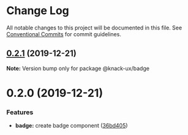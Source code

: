# Change Log

All notable changes to this project will be documented in this file.
See [Conventional Commits](https://conventionalcommits.org) for commit guidelines.

## [0.2.1](https://github.com/knack-ux/knack-ux/compare/@knack-ux/badge@0.2.0...@knack-ux/badge@0.2.1) (2019-12-21)

**Note:** Version bump only for package @knack-ux/badge





# 0.2.0 (2019-12-21)


### Features

* **badge:** create badge component ([36bd405](https://github.com/knack-ux/knack-ux/commit/36bd405))
